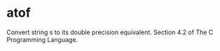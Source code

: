 # atof
Convert string s to its double precision equivalent. Section 4.2 of The C Programming Language.
